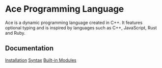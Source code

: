 # Ace Programming Language

Ace is a dynamic programming language created in C++. 
It features optional typing and is inspired by languages such as C++, JavaScript, Rust and Ruby.

## Documentation

[Installation](./docs/installation.md)
[Syntax](./docs/syntax.md)
[Built-in Modules](./docs/built-in-modules)